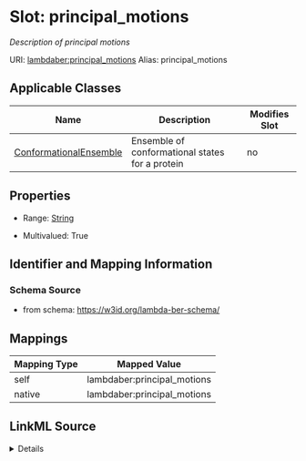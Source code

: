 

# Slot: principal_motions 


_Description of principal motions_





URI: [lambdaber:principal_motions](https://w3id.org/lambda-ber-schema/principal_motions)
Alias: principal_motions

<!-- no inheritance hierarchy -->





## Applicable Classes

| Name | Description | Modifies Slot |
| --- | --- | --- |
| [ConformationalEnsemble](ConformationalEnsemble.md) | Ensemble of conformational states for a protein |  no  |






## Properties

* Range: [String](String.md)

* Multivalued: True




## Identifier and Mapping Information






### Schema Source


* from schema: https://w3id.org/lambda-ber-schema/




## Mappings

| Mapping Type | Mapped Value |
| ---  | ---  |
| self | lambdaber:principal_motions |
| native | lambdaber:principal_motions |




## LinkML Source

<details>
```yaml
name: principal_motions
description: Description of principal motions
from_schema: https://w3id.org/lambda-ber-schema/
rank: 1000
alias: principal_motions
owner: ConformationalEnsemble
domain_of:
- ConformationalEnsemble
range: string
multivalued: true

```
</details>